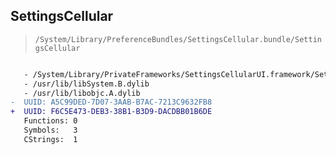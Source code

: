 ## SettingsCellular

> `/System/Library/PreferenceBundles/SettingsCellular.bundle/SettingsCellular`

```diff

   - /System/Library/PrivateFrameworks/SettingsCellularUI.framework/SettingsCellularUI
   - /usr/lib/libSystem.B.dylib
   - /usr/lib/libobjc.A.dylib
-  UUID: A5C99DED-7D07-3AAB-B7AC-7213C9632FB8
+  UUID: F6C5E473-DEB3-38B1-B3D9-DACDBB01B6DE
   Functions: 0
   Symbols:   3
   CStrings:  1

```
